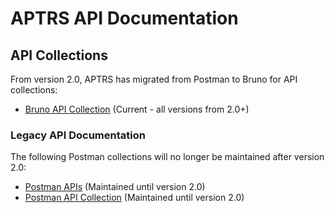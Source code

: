 # APTRS API Documentation

## API Collections

From version 2.0, APTRS has migrated from Postman to Bruno for API collections:

- [Bruno API Collection](https://github.com/APTRS/api-doc) (Current - all versions from 2.0+)

### Legacy API Documentation

The following Postman collections will no longer be maintained after version 2.0:

- [Postman APIs](https://www.postman.com/aptrs-api/aptrs-workspace/api/7714b268-664f-4300-b389-f6ec34829350/definition/b12bbcd0-6a19-4b80-bc1e-0315d2730c80?version=62baf360-29f0-466f-9579-ffdae037a890&view=documentation) (Maintained until version 2.0)
- [Postman API Collection](https://www.postman.com/aptrs-api/aptrs-workspace/collection/gly1r21/aptrs) (Maintained until version 2.0)
